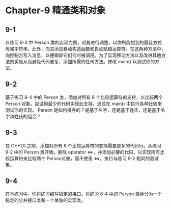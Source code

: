 # Chapter-9 精通类和对象

## 9-1

以练习 8-3 中 Person 类的实现为例，对其进行调整，以你所能想到的最佳方式传递字符串。此外，向其添加移动构造函数和自动赋值运算符。在这两种方法中，向控制台写入消息，以便跟踪它们何时被调用。为了实现移动方法以及改进其他方法的实现从而避免代码重复，添加所需的任何方法。修改 main() 以测试你的方法。

## 9-2

基于练习 8-4 中的 Person 类，添加对所有 6 个比较运算符的支持，以比较两个 Person 对象。尝试用最少的代码实现此支持。通过在 main() 中执行各种比较来测试你的实现。 Person 是如何排序的？是基于名字，还是基于姓氏，还是基于名字和姓氏的组合？

## 9-3

在 C++20 之前，添加对所有 6 个比较运算符的支持需要更多的代码行。从练习 9-2 中的 Person 类开始，删除 operator <=>，并添加必要的代码，以实现所有比较运算符来比较两个 Person对象，而不使用 <=>。执行与练习 9-2 相同的测试集。

## 9-4

在本练习中，你将练习编写稳定的接口。将练习 8-4 中的 Person 类拆分为一个稳定的公共接口类和一个单独的实现类。
